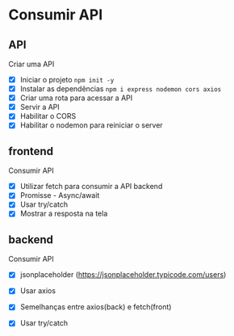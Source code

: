 # Consumir API

## API 

Criar uma API
- [x] Iniciar o projeto `npm init -y`
- [x] Instalar as dependências `npm i express nodemon cors axios`
- [x] Criar uma rota para acessar a API 
- [x] Servir a API 
- [x] Habilitar o CORS
- [x] Habilitar o nodemon para reiniciar o server

## frontend
Consumir API
- [x] Utilizar fetch para consumir a API backend
- [x] Promisse - Async/await
- [x] Usar try/catch
- [x] Mostrar a resposta na tela
  
## backend
Consumir API

- [x] jsonplaceholder (https://jsonplaceholder.typicode.com/users)
- [x] Usar axios 
- [x] Semelhanças entre axios(back) e fetch(front)
- [x] Usar try/catch

